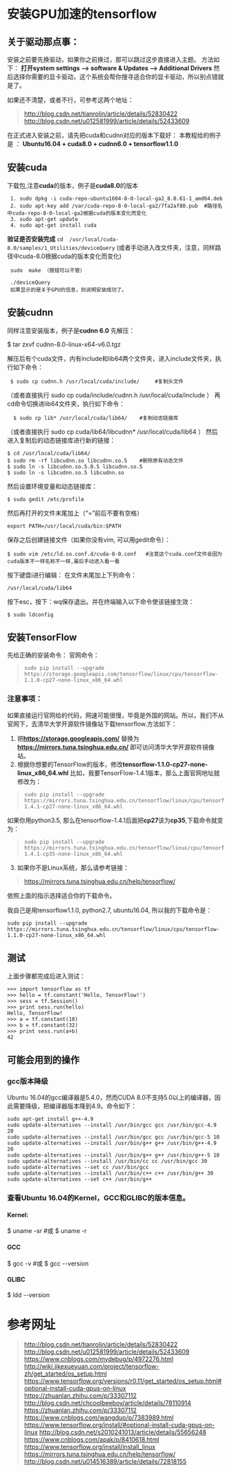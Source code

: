 

# 安装GPU加速的tensorflow
## 关于驱动那点事：
安装之前要先换驱动，如果你之前换过，那可以跳过这步直接进入主题。
方法如下：
**打开system settings --> software & Updates --> Additional Drivers**
然后选择你需要的显卡驱动，这个系统会帮你搜寻适合你的显卡驱动，所以别点错就是了。

如果还不清楚，或者不行，可参考这两个地址：

> http://blog.csdn.net/tianrolin/article/details/52830422
> http://blog.csdn.net/u012581999/article/details/52433609


在正式进入安装之前，请先把cuda和cudnn对应的版本下载好：
本教程给的例子是 ： **Ubuntu16.04 + cuda8.0 + cudnn6.0 + tensorflow1.1.0**


## 安装cuda
下载包,注意**cuda**的版本，例子是**cuda8.0**的版本

     1. sudo dpkg -i cuda-repo-ubuntu1604-8-0-local-ga2_8.0.61-1_amd64.deb
     2. sudo apt-key add /var/cuda-repo-8-0-local-ga2/7fa2af80.pub  #路径名中cuda-repo-8-0-local-ga2根据cuda的版本变化而变化
     3. sudo apt-get update
     4. sudo apt-get install cuda

**验证是否安装完成**
`cd  /usr/local/cuda-8.0/samples/1_Utilities/deviceQuery`
(或者手动进入改文件夹，注意，同样路径中cuda-8.0根据cuda的版本变化而变化)
    

     sudo  make （报错可以不管）
    
     ./deviceQuery
     如果显示的是关于GPU的信息，则说明安装成功了。
## 安装cudnn
同样注意安装版本，例子是**cudnn 6.0**
先解压：

$ tar zxvf cudnn-8.0-linux-x64-v6.0.tgz 

解压后有个cuda文件，内有include和lib64两个文件夹，进入include文件夹，执行如下命令：
   

     $ sudo cp cudnn.h /usr/local/cuda/include/     #复制头文件  

（或者直接执行 sudo cp cuda/include/cudnn.h /usr/local/cuda/include ）
再cd命令切换进lib64文件夹，执行如下命令：
  

      $ sudo cp lib* /usr/local/cuda/lib64/    #复制动态链接库  

（或者直接执行 sudo cp cuda/lib64/libcudnn* /usr/local/cuda/lib64 ）
然后进入复制后的动态链接库进行新的链接：


    $ cd /usr/local/cuda/lib64/        
    $ sudo rm -rf libcudnn.so libcudnn.so.5    #删除原有动态文件  
    $ sudo ln -s libcudnn.so.5.0.5 libcudnn.so.5  
    $ sudo ln -s libcudnn.so.5 libcudnn.so  

然后设置环境变量和动态链接库：

    $ sudo gedit /etc/profile  

然后再打开的文件末尾加上（“=”前后不要有空格）

    export PATH=/usr/local/cuda/bin:$PATH  

保存之后创建链接文件（如果你没有vim, 可以用gedit命令）：

    $ sudo vim /etc/ld.so.conf.d/cuda-8-0.conf   #注意这个cuda.conf文件会因为cuda版本不一样名称不一样,最后手动进入看一看 

按下键盘i进行编辑：
在文件末尾加上下列命令：

    /usr/local/cuda/lib64  

按下esc，按下：wq保存退出。并在终端输入以下命令使该链接生效：

    $ sudo ldconfig  

## 安装TensorFlow
先给正确的安装命令：
官网命令：

>     sudo pip install --upgrade https://storage.googleapis.com/tensorflow/linux/cpu/tensorflow-1.1.0-cp27-none-linux_x86_64.whl

### 注意事项：
如果直接运行官网给的代码，网速可能很慢，毕竟是外国的网站。所以，我们不从官网下，去清华大学开源软件镜像站下载tensorflow.方法如下：
1. 把**https://storage.googleapis.com/** 替换为 **https://mirrors.tuna.tsinghua.edu.cn/** 即可访问清华大学开源软件镜像站。
2. 根据你想要的TensorFlow的版本，修改**tensorflow-1.1.0-cp27-none-linux_x86_64.whl**
比如，我要TensorFlow-1.4.1版本，那么上面官网地址就修改为：

>     sudo pip install --upgrade https://mirrors.tuna.tsinghua.edu.cn/tensorflow/linux/cpu/tensorflow-1.4.1-cp27-none-linux_x86_64.whl

如果你用python3.5, 那么在tensorflow-1.4.1后面把**cp27**该为**cp35**,下载命令就变为：

>     sudo pip install --upgrade https://mirrors.tuna.tsinghua.edu.cn/tensorflow/linux/cpu/tensorflow-1.4.1-cp35-none-linux_x86_64.whl

3. 如果你不是Linux系统，那么请参考链接：

> https://mirrors.tuna.tsinghua.edu.cn/help/tensorflow/

依照上面的指示选择适合你的下载命令。

我自己是用tensorflow1.1.0, python2.7, ubuntu16.04, 所以我的下载命令是：

    

    sudo pip install --upgrade https://mirrors.tuna.tsinghua.edu.cn/tensorflow/linux/cpu/tensorflow-1.1.0-cp27-none-linux_x86_64.whl



## 测试
上面步骤都完成后进入测试：

    >>> import tensorflow as tf
    >>> hello = tf.constant('Hello, TensorFlow!')
    >>> sess = tf.Session()
    >>> print sess.run(hello)
    Hello, TensorFlow!
    >>> a = tf.constant(10)
    >>> b = tf.constant(32)
    >>> print sess.run(a+b)
    42

## 可能会用到的操作
### gcc版本降级
Ubuntu 16.04的gcc编译器是5.4.0，然而CUDA 8.0不支持5.0以上的编译器，因此需要降级，把编译器版本降到4.9。命令如下：

    sudo apt-get install g++-4.9
    sudo update-alternatives --install /usr/bin/gcc gcc /usr/bin/gcc-4.9 20
    sudo update-alternatives --install /usr/bin/gcc gcc /usr/bin/gcc-5 10
    sudo update-alternatives --install /usr/bin/g++ g++ /usr/bin/g++-4.9 20
    sudo update-alternatives --install /usr/bin/g++ g++ /usr/bin/g++-5 10
    sudo update-alternatives --install /usr/bin/cc cc /usr/bin/gcc 30
    sudo update-alternatives --set cc /usr/bin/gcc
    sudo update-alternatives --install /usr/bin/c++ c++ /usr/bin/g++ 30
    sudo update-alternatives --set c++ /usr/bin/g++

### 查看Ubuntu 16.04的Kernel，GCC和GLIBC的版本信息。
#### Kernel: 
$ uname -sr #或
$ uname -r
#### GCC
$ gcc -v #或
$ gcc --version
#### GLIBC
$ ldd --version


# 参考网址

> http://blog.csdn.net/tianrolin/article/details/52830422
> http://blog.csdn.net/u012581999/article/details/52433609
> https://www.cnblogs.com/mydebug/p/4972276.html
> http://wiki.jikexueyuan.com/project/tensorflow-zh/get_started/os_setup.html
> https://www.tensorflow.org/versions/r0.11/get_started/os_setup.html#optional-install-cuda-gpus-on-linux
> https://zhuanlan.zhihu.com/p/33307112
> http://blog.csdn.net/chcoolbeeboy/article/details/78110914
> https://zhuanlan.zhihu.com/p/33307112
> https://www.cnblogs.com/wangduo/p/7383989.html
> https://www.tensorflow.org/install/#optional-install-cuda-gpus-on-linux
> http://blog.csdn.net/s2010241013/article/details/55656248
> https://www.cnblogs.com/apak/p/8410618.html
> https://www.tensorflow.org/install/install_linux
> https://mirrors.tuna.tsinghua.edu.cn/help/tensorflow/
> http://blog.csdn.net/u014516389/article/details/72818155


